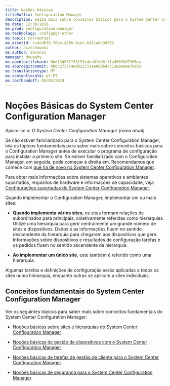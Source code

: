 ```yaml
---
title: Noções básicas
titleSuffix: Configuration Manager
description: Saiba mais sobre conceitos básicos para o System Center Configuration Manager.
ms.date: 12/30/2016
ms.prod: configuration-manager
ms.technology: configmgr-other
ms.topic: conceptual
ms.assetid: cc4cdb35-f0b4-42b5-9cec-6431a8c30793
author: aczechowski
ms.author: aaroncz
manager: dougeby
ms.openlocfilehash: 6bd134857f53157e4ea81d46ff1a36693d7366ca
ms.sourcegitcommit: 0b0c2735c4ed822731ae069b4cc1380e89e78933
ms.translationtype: MT
ms.contentlocale: pt-PT
ms.lasthandoff: 05/03/2018
---
```

# <a name="fundamentals-of-system-center-configuration-manager"></a>Noções Básicas do System Center Configuration Manager

*Aplica-se a: O System Center Configuration Manager (ramo atual)*

Se não estiver familiarizado para o System Center Configuration Manager, leia os tópicos fundamentais para saber mais sobre conceitos básicos para o Configuration Manager antes de executar o programa de configuração para instalar o primeiro site. Se estiver familiarizado com o Configuration Manager, em seguida, pode começar à direita em. Recomendamos que comece com [que há de novo no System Center Configuration Manager](/sccm/core/plan-design/changes/what-has-changed-from-configuration-manager-2012).  

 Para obter mais informações sobre sistemas operativos e ambientes suportados, requisitos de hardware e informações de capacidade, veja [Configurações suportadas do System Center Configuration Manager](../../core/plan-design/configs/supported-configurations.md).  

 Quando implementar o Configuration Manager, implementar um ou mais sites:  

-   **Quando implementa vários sites**, os sites formam relações de subordinados para principais, coletivamente referidas como hierarquias. Utilize uma hierarquia para gerir centralmente um grande número de sites e dispositivos.  Dados e as informações fluem no sentido descendente da hierarquia para chegarem aos dispositivos que gere. Informações sobre dispositivos e resultados de configuração tarefas e os pedidos fluem no sentido ascendente da hierarquia.  

-   **Ao implementar um único site**, este também é referido como uma hierarquia.  

 Algumas tarefas e definições de configuração serão aplicadas a todos os sites numa hierarquia, enquanto outras se aplicam a sites individuais.  

## <a name="fundamental-concepts-for-system-center-configuration-manager"></a>Conceitos fundamentais do System Center Configuration Manager
Ver os seguintes tópicos para saber mais sobre conceitos fundamentais do System Center Configuration Manager:  

-   [Noções básicas sobre sites e hierarquias do System Center Configuration Manager](../../core/understand/fundamentals-of-sites-and-hierarchies.md)  

-   [Noções básicas de gestão de dispositivos com o System Center Configuration Manager](../../core/understand/fundamentals-of-managing-devices.md)  

-   [Noções básicas de tarefas de gestão de cliente para o System Center Configuration Manager](../../core/understand/fundamentals-of-client-management-tasks.md)  

-   [Noções básicas de segurança para o System Center Configuration Manager](../../core/understand/fundamentals-of-security.md)  
